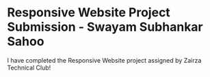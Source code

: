 # Responsive Website Project Submission - Swayam Subhankar Sahoo

I have completed the Responsive Website project assigned by Zairza Technical Club!

